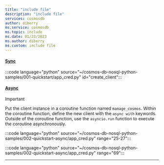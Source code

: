 ```yaml
---
title: "include file"
description: "include file"
services: cosmosdb
author: diberry
ms.service: cosmosdb
ms.topic: include
ms.date: 01/23/2023
ms.author: diberry
ms.custom: include file
---
```


#### [Sync](#tab/sync)

:::code language="python" source="~/cosmos-db-nosql-python-samples/001-quickstart/app_cred.py" id="create_client":::

#### [Async](#tab/async)

> [!IMPORTANT]
> Put the client instance in a coroutine function named `manage_cosmos`. Within the coroutine function, define the new client with the `async with` keywords. Outside of the coroutine function, use the `asyncio.run` function to execute the coroutine asynchronously. 

:::code language="python" source="~/cosmos-db-nosql-python-samples/002-quickstart-async/app_cred.py" range="25-27":::

:::code language="python" source="~/cosmos-db-nosql-python-samples/002-quickstart-async/app_cred.py" range="69":::

---
